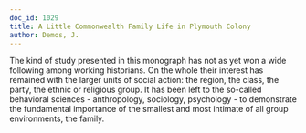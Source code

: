 ```yaml
---
doc_id: 1029
title: A Little Commonwealth Family Life in Plymouth Colony
author: Demos, J.
---
```


The kind of study presented in this monograph has not as yet
won a wide following among working historians.  On the whole
their interest has remained with the larger units of social
action: the region, the class, the party, the ethnic or religious
group.  It has been left to the so-called behavioral sciences -
anthropology, sociology, psychology - to demonstrate the fundamental
importance of the smallest and most intimate of all group environments,
the family.